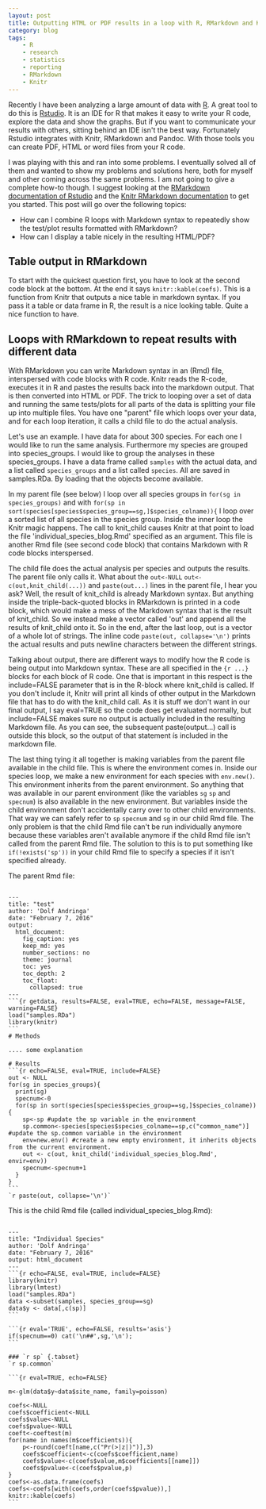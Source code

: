 ```yaml
---
layout: post
title: Outputting HTML or PDF results in a loop with R, RMarkdown and Knitr
category: blog
tags: 
    - R
    - research
    - statistics
    - reporting
    - RMarkdown
    - Knitr
---
```


Recently I have been analyzing a large amount of data with [R](https://www.r-project.org/). A great tool to do this is [Rstudio](https://www.rstudio.com). It is an IDE for R that makes it easy to write your R code, explore the data and show the graphs. But if you want to communicate your results with others, sitting behind an IDE isn't the best way. Fortunately Rstudio integrates with Knitr, RMarkdown and Pandoc. With those tools you can create PDF, HTML or word files from your R code.

I was playing with this and ran into some problems. I eventually solved all of them and wanted to show my problems and solutions here, both for myself and other coming across the same problems. I am not going to give a complete how-to though. I suggest looking at the [RMarkdown documentation of Rstudio](http://rmarkdown.rstudio.com/) and the [Knitr RMarkdown documentation](http://kbroman.org/knitr_knutshell/pages/Rmarkdown.html) to get you started. This post will go over the following topics:

- How can I combine R loops with Markdown syntax to repeatedly show the test/plot results formatted with RMarkdown?
- How can I display a table nicely in the resulting HTML/PDF?


## Table output in RMarkdown

To start with the quickest question first, you have to look at the second code block at the bottom. At the end it says `knitr::kable(coefs)`. This is a function from Knitr that outputs a nice table in markdown syntax. If you pass it a table or data frame in R, the result is a nice looking table. Quite a nice function to have.

## Loops with RMarkdown to repeat results with different data

With RMarkdown you can write Markdown syntax in an (Rmd) file, interspersed with code blocks with R code. Knitr reads the R-code, executes it in R and pastes the results back into the markdown output. That is then converted into HTML or PDF. 
The trick to looping over a set of data and running the same tests/plots for all parts of the data is splitting your file up into multiple files.
You have one "parent" file which loops over your data, and for each loop iteration, it calls a child file to do the actual analysis.

Let's use an example. I have data for about 300 species. For each one I would like to run the same analysis. Furthermore my species are grouped into species_groups. I would like to group the analyses in these species_groups.
I have a data frame called `samples` with the actual data, and a list called `species_groups` and a list called `species`. All are saved in samples.RDa. By loading that the objects become available. 

In my parent file (see below) I loop over all species groups in `for(sg in species_groups)` and with `for(sp in sort(species[species$species_group==sg,]$species_colname)){` I loop over a sorted list of all species in the species group. Inside the inner loop the Knitr magic happens. The call to knit_child causes Knitr at that point to load the file 'individual_species_blog.Rmd' specified as an argument. This file is another Rmd file (see second code block) that contains Markdown with R code blocks interspersed.

The child file does the actual analysis per species and outputs the results. The parent file only calls it.
What about the `out<-NULL` `out<-c(out,knit_child(...))` and `paste(out...)` lines in the parent file, I hear you ask? Well, the result of knit_child is already Markdown syntax. But anything inside the triple-back-quoted blocks in RMarkdown is printed in a code block, which would make a mess of the Markdown syntax that is the result of knit_child. So we instead make a vector called 'out' and append all the results of knit_child onto it. So in the end, after the last loop, out is a vector of a whole lot of strings. The inline code `paste(out, collapse='\n')` prints the actual results and puts newline characters between the different strings.

Talking about output, there are different ways to modify how the R code is being output into Markdown syntax. These are all specified in the `{r ...}` blocks for each block of R code. One that is important in this respect is the include=FALSE parameter that is in the R-block where knit_child is called. If you don't include it, Knitr will print all kinds of other output in the Markdown file that has to do with the knit_child call. As it is stuff we don't want in our final output, I say eval=TRUE so the code does get evaluated normally, but include=FALSE makes sure no output is actually included in the resulting Markdown file. As you can see, the subsequent paste(output...) call is outside this block, so the output of that statement ís included in the markdown file.

The last thing tying it all together is making variables from the parent file available in the child file. This is where the environment comes in. Inside our species loop, we make a new environment for each species with `env.new()`. This environment inherits from the parent environment. So anything that was available in our parent environment (like the variables `sg` `sp`  and `specnum`) is also available in the new environment. But variables inside the child environment don't accidentally carry over to other child environments. That way we can safely refer to `sp` `specnum` and `sg` in our child Rmd file. The only problem is that the child Rmd file can't be run individually anymore because these variables aren't available anymore if the child Rmd file isn't called from the parent Rmd file. The solution to this is to put something like `if(!exists('sp'))` in your child Rmd file to specify a species if it isn't specified already.


The parent Rmd file:

<pre><code>
---
title: "test"
author: 'Dolf Andringa'
date: "February 7, 2016"
output:
  html_document:
    fig_caption: yes
    keep_md: yes
    number_sections: no
    theme: journal
    toc: yes
    toc_depth: 2
    toc_float:
      collapsed: true
---
```{r getdata, results=FALSE, eval=TRUE, echo=FALSE, message=FALSE, warning=FALSE}
load("samples.RDa")
library(knitr)
```
# Methods

.... some explanation

# Results
```{r echo=FALSE, eval=TRUE, include=FALSE}
out <- NULL
for(sg in species_groups){
  print(sg)
  specnum<-0
  for(sp in sort(species[species$species_group==sg,]$species_colname)){
    sp<-sp #update the sp variable in the environment
    sp.common<-species[species$species_colname==sp,c("common_name")] #update the sp.common variable in the environment
    env=new.env() #create a new empty environment, it inherits objects from the current environment.
    out <- c(out, knit_child('individual_species_blog.Rmd', envir=env))
    specnum<-specnum+1
  } 
}
```
`r paste(out, collapse='\n')`
</pre></code>

This is the child Rmd file (called individual_species_blog.Rmd):

<pre><code>
---
title: "Individual Species"
author: 'Dolf Andringa'
date: "February 7, 2016"
output: html_document
---
```{r echo=FALSE, eval=TRUE, include=FALSE}
library(knitr)
library(lmtest)
load("samples.RDa")
data <-subset(samples, species_group==sg)
data$y <- data[,c(sp)]
```

```{r eval='TRUE', echo=FALSE, results='asis'}
if(specnum==0) cat('\n##',sg,'\n');
```

### `r sp` {.tabset}
`r sp.common`

```{r eval=TRUE, echo=FALSE}

m<-glm(data$y~data$site_name, family=poisson)

coefs<-NULL
coefs$coefficient<-NULL
coefs$value<-NULL
coefs$pvalue<-NULL
coeft<-coeftest(m)
for(name in names(m$coefficients)){
    p<-round(coeft[name,c("Pr(>|z|)")],3)
    coefs$coefficient<-c(coefs$coefficient,name)
    coefs$value<-c(coefs$value,m$coefficients[[name]])
    coefs$pvalue<-c(coefs$pvalue,p)
}
coefs<-as.data.frame(coefs)
coefs<-coefs[with(coefs,order(coefs$pvalue)),]
knitr::kable(coefs)
```
</pre></code>

